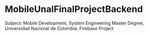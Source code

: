 # MobileUnalFinalProjectBackend
Subject: Mobile Development, System Engineering Master Degree, Universidad Nacional de Colombia. Firebase Project
